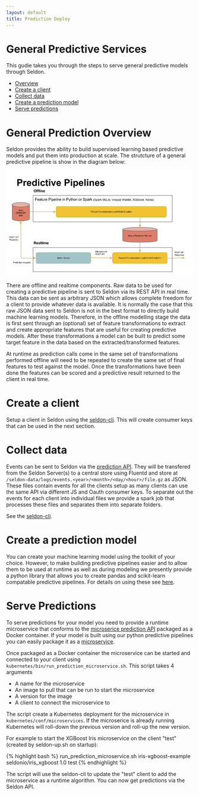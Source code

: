 ```yaml
---
layout: default
title: Prediction Deploy
---
```


# General Predictive Services
This gudie takes you through the steps to serve general predictive models through Seldon.

 * [Overview](#overview)
 * [Create a client](#client)
 * [Collect data](#data)
 * [Create a prediction model](#model)
 * [Serve predictions](#predict)


# General Prediction Overview<a name="overview"></a>

Seldon provides the ability to build supervised learning based predictive models and put them into production at scale. The strutcture of a general predictive pipeline is show in the diagram below:

![Predictive Data Pipelines](/img/predictive-data-pipelines.png)

There are offline and realtime components. Raw data to be used for creating a predictive pipeline is sent to Seldon via its REST API in real time. This data can be sent as arbitrary JSON which allows complete freedom for a client to provide whatever data is available. It is normally the case that this raw JSON data sent to Seldon is not in the best format to directly build machine learning models. Therefore, in the offline modelling stage the data is first sent through an (optional) set of feature transformations to extract and create appropriate features that are useful for creating predictive models. After these transformations a model can be built to predict some target feature in the data based on the extracted/transformed features. 

At runtime as prediction calls come in the same set of transformations performed offline will need to be repeated to create the same set of final features to test against the model. Once the transformations have been done the features can be scored and a predictive result returned to the client in real time.


# Create a client<a name="client"></a>
Setup a client in Seldon using the [seldon-cli](seldon-cli.html#client). This will create consumer keys that can be used in the next section.

# Collect data<a name="data"></a>
Events can be sent to Seldon via the [prediction API](api-prediction.html). They will be transfered from the Seldon Server(s) to a central store using Fluentd and store at ```/seldon-data/logs/events.<year>/<month>/<day/<hour>/file.gz``` as JSON. These files contain events for all the clients setup as many clients can use the same API via different JS and Oauth consumer keys. To separate out the events for each client into individual files we provide a spark job that processes these files and separates them into separate folders.

See the [seldon-cli](seldon-cli.html#client).

# Create a prediction model<a name="model"></a>

You can create your machine learning model using the toolkit of your choice. However, to make building predictive pipelines easier and to allow them to be used at runtime as well as during modeling we presently provide a python library that allows you to create pandas and scikit-learn compatable predictive pipelines. For details on using these see [here](prediction-pipeline.html).

# Serve Predictions<a name="predict"></a>
To serve predictions for your model you need to provide a runtime microservice that conforms to the [microserice prediction API](/api-prediction.html) packaged as a Docker container. If your model is built using our python predictive pipelines you can easily package it as a [microservice](prediction-pipeline.html#microservice).

Once packaged as a Docker container the microservice can be started and connected to your client using ```kubernetes/bin/run_prediction_microservice.sh```. This script takes 4 arguments

  * A name for the microservice
  * An image to pull that can be run to start the microservice
  * A version for the image
  * A client to connect the microservice to

The script create a Kubernetes deployment for the microservice in ```kubernetes/conf/microservices```. If the microserice is already running Kubernetes will roll-down the previous version and roll-up the new version.

For example to start the XGBoost Iris microservice on the client  "test" (created by seldon-up.sh on startup):

{% highlight bash %}
run_prediction_microservice.sh iris-xgboost-example seldonio/iris_xgboost 1.0 test
{% endhighlight %}

The script will use the seldon-cli to update the "test" client to add the microservice as a runtime algorithm. You can now get predictions via the Seldon API.


 
